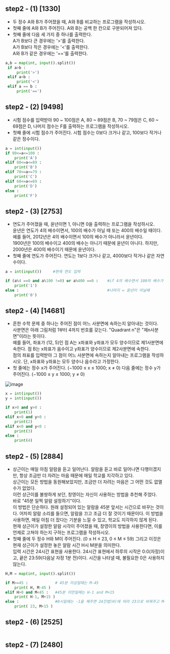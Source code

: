 ## step2 - (1) [1330]
* 두 정수 A와 B가 주어졌을 때, A와 B를 비교하는 프로그램을 작성하시오.   
* 첫째 줄에 A와 B가 주어진다. A와 B는 공백 한 칸으로 구분되어져 있다.   
* 첫째 줄에 다음 세 가지 중 하나를 출력한다.   
A가 B보다 큰 경우에는 '>'를 출력한다.   
A가 B보다 작은 경우에는 '<'를 출력한다.   
A와 B가 같은 경우에는 '=='를 출력한다.   

 ```python
 a,b = map(int, input().split())
  if a>b :
      print('>')
  elif a<b :
      print('<')
  elif a == b :
      print('==')
  ```

## step2 - (2) [9498]
* 시험 점수를 입력받아 90 ~ 100점은 A, 80 ~ 89점은 B, 70 ~ 79점은 C, 60 ~ 69점은 D, 나머지 점수는 F를 출력하는 프로그램을 작성하시오.    
* 첫째 줄에 시험 점수가 주어진다. 시험 점수는 0보다 크거나 같고, 100보다 작거나 같은 정수이다.

```python   
a = int(input())
if 90<=a<=100 :
    print('A')
elif 80<=a<=89 :
    print('B')
elif 70<=a<=79 :
    print('C')
elif 60<=a<=69 :
    print('D')
else :
    print('F')

```


## step2 - (3) [2753]
* 연도가 주어졌을 때, 윤년이면 1, 아니면 0을 출력하는 프로그램을 작성하시오.   
윤년은 연도가 4의 배수이면서, 100의 배수가 아닐 때 또는 400의 배수일 때이다.   
예를 들어, 2012년은 4의 배수이면서 100의 배수가 아니라서 윤년이다.    
1900년은 100의 배수이고 400의 배수는 아니기 때문에 윤년이 아니다. 하지만, 2000년은 400의 배수이기 때문에 윤년이다.
* 첫째 줄에 연도가 주어진다. 연도는 1보다 크거나 같고, 4000보다 작거나 같은 자연수이다.

```python
a = int(input())     #현재 연도 입력

if (a%4 ==0 and a%100 !=0) or a%400 ==0 :    #if 4의 배수면서 100의 배수가 아니거나 400의 배수 즉 윤년 찾기
    print('1')
else :                                       #나머지 = 윤년이 아닐떄
    print('0')
```

## step2 - (4) [14681]
* 흔한 수학 문제 중 하나는 주어진 점이 어느 사분면에 속하는지 알아내는 것이다.     
사분면은 아래 그림처럼 1부터 4까지 번호를 갖는다. "Quadrant n"은 "제n사분면"이라는 뜻이다.    
예를 들어, 좌표가 (12, 5)인 점 A는 x좌표와 y좌표가 모두 양수이므로 제1사분면에 속한다. 점 B는 x좌표가 음수이고 y좌표가 양수이므로 제2사분면에 속한다.     
점의 좌표를 입력받아 그 점이 어느 사분면에 속하는지 알아내는 프로그램을 작성하시오. 단, x좌표와 y좌표는 모두 양수나 음수라고 가정한다.
* 첫 줄에는 정수 x가 주어진다. (−1000 ≤ x ≤ 1000; x ≠ 0) 다음 줄에는 정수 y가 주어진다. (−1000 ≤ y ≤ 1000; y ≠ 0)      
 
![image](https://user-images.githubusercontent.com/90211945/173981197-70ad11f6-ebb6-469c-9d84-1ee421d31f38.png)     

```python
x = int(input())
y = int(input())

if x>0 and y>0 :
    print(1)
elif x<0 and y>0 :
    print(2)
elif x<0 and y<0 :
    print(3)
else :
    print(4)
```


## step2 - (5) [2884]
* 상근이는 매일 아침 알람을 듣고 일어난다. 알람을 듣고 바로 일어나면 다행이겠지만, 항상 조금만 더 자려는 마음 때문에 매일 학교를 지각하고 있다.      
상근이는 모든 방법을 동원해보았지만, 조금만 더 자려는 마음은 그 어떤 것도 없앨 수가 없었다.       
이런 상근이를 불쌍하게 보던, 창영이는 자신이 사용하는 방법을 추천해 주었다.       
바로 "45분 일찍 알람 설정하기"이다.       
이 방법은 단순하다. 원래 설정되어 있는 알람을 45분 앞서는 시간으로 바꾸는 것이다. 어차피 알람 소리를 들으면, 알람을 끄고 조금 더 잘 것이기 때문이다. 이 방법을 사용하면, 매일 아침 더 잤다는 기분을 느낄 수 있고, 학교도 지각하지 않게 된다.         
현재 상근이가 설정한 알람 시각이 주어졌을 때, 창영이의 방법을 사용한다면, 이를 언제로 고쳐야 하는지 구하는 프로그램을 작성하시오.       
* 첫째 줄에 두 정수 H와 M이 주어진다. (0 ≤ H ≤ 23, 0 ≤ M ≤ 59) 그리고 이것은 현재 상근이가 설정한 놓은 알람 시간 H시 M분을 의미한다.     
입력 시간은 24시간 표현을 사용한다. 24시간 표현에서 하루의 시작은 0:0(자정)이고, 끝은 23:59(다음날 자정 1분 전)이다. 시간을 나타낼 때, 불필요한 0은 사용하지 않는다.

```python
H,M = map(int, input().split())

if M>=45 :            # 45분 이상일때는 M-45
    print( H, M-45 )
elif H>0 and M<45 :   #45분 미만일때는 H-1 and M+15
    print( H-1, M+15 )
else :                #0시일때는 -1을 해주면 24진법(H)에 따라 23으로 바꿔주고 M+15
    print( 23, M+15 )
```

## step2 - (6) [2525]

```python
```

## step2 - (7) [2480]


```python
```
